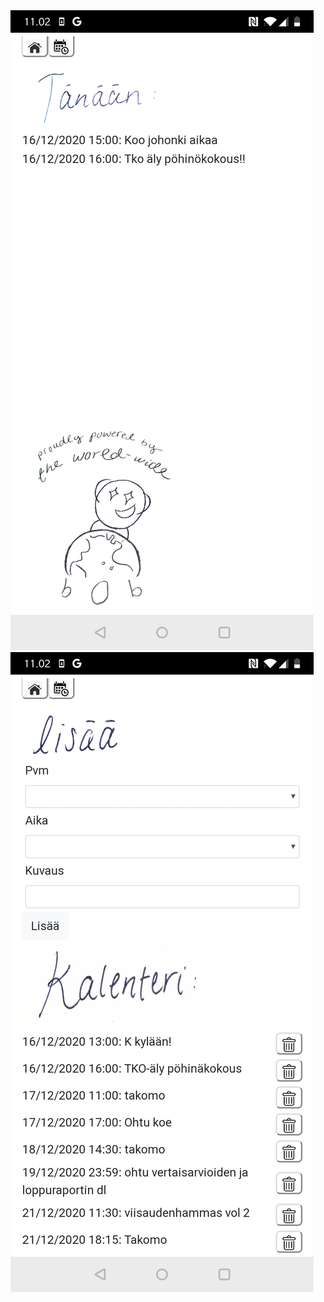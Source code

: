 <img src="https://github.com/korolainenriikka/Bob2/blob/master/snapshots/bobisnap1.jpg" scale=0.5/>
<img src="https://github.com/korolainenriikka/Bob2/blob/master/snapshots/bobisnap2.jpg" scale=0.5/>
